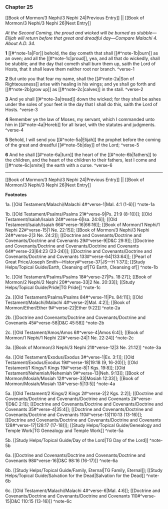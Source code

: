 ### Chapter 25

[[Book of Mormon/3 Nephi/3 Nephi 24|Previous Entry]]  ||  [[Book of Mormon/3 Nephi/3 Nephi 26|Next Entry]]

*At the Second Coming, the proud and wicked will be burned as stubble—Elijah will return before that great and dreadful day—Compare Malachi 4. About A.D. 34.*

**1**  [[#^note-1a|For]] behold, the day cometh that shall [[#^note-1b|burn]] as an oven; and all the [[#^note-1c|proud]], yea, and all that do wickedly, shall be stubble; and the day that cometh shall burn them up, saith the Lord of Hosts, that it shall leave them neither root nor branch. ^verse-1

**2**  But unto you that fear my name, shall the [[#^note-2a|Son of Righteousness]] arise with healing in his wings; and ye shall go forth and [[#^note-2b|grow up]] as [[#^note-2c|calves]] in the stall. ^verse-2

**3**  And ye shall [[#^note-3a|tread]] down the wicked; for they shall be ashes under the soles of your feet in the day that I shall do this, saith the Lord of Hosts. ^verse-3

**4**  Remember ye the law of Moses, my servant, which I commanded unto him in [[#^note-4a|Horeb]] for all Israel, with the statutes and judgments. ^verse-4

**5**  Behold, I will send you [[#^note-5a|Elijah]] the prophet before the coming of the great and dreadful [[#^note-5b|day]] of the Lord; ^verse-5

**6**  And he shall [[#^note-6a|turn]] the heart of the [[#^note-6b|fathers]] to the children, and the heart of the children to their fathers, lest I come and [[#^note-6c|smite]] the earth with a curse. ^verse-6


---
[[Book of Mormon/3 Nephi/3 Nephi 24|Previous Entry]]  ||  [[Book of Mormon/3 Nephi/3 Nephi 26|Next Entry]]


**Footnotes**


1a. [[Old Testament/Malachi/Malachi 4#^verse-1|Mal. 4:1 (1-6)]] ^note-1a

1b. [[Old Testament/Psalms/Psalms 21#^verse-9|Ps. 21:9 (8-10)]]; [[Old Testament/Isaiah/Isaiah 24#^verse-6|Isa. 24:6]]; [[Old Testament/Isaiah/Isaiah 66#^verse-16|66:16]]; [[Book of Mormon/1 Nephi/1 Nephi 22#^verse-15|1 Ne. 22:15]]; [[Book of Mormon/3 Nephi/3 Nephi 24#^verse-2|3 Ne. 24:2]]; [[Doctrine and Covenants/Doctrine and Covenants/Doctrine and Covenants 29#^verse-9|D&C 29:9]]; [[Doctrine and Covenants/Doctrine and Covenants/Doctrine and Covenants 64#^verse-23|64:23 (23-24)]]; [[Doctrine and Covenants/Doctrine and Covenants/Doctrine and Covenants 133#^verse-64|133:64]]; [[Pearl of Great Price/Joseph Smith—History#^verse-37|JS—H 1:37]]; [[Study Helps/Topical Guide/Earth, Cleansing of|TG Earth, Cleansing of]] ^note-1b

1c. [[Old Testament/Psalms/Psalms 18#^verse-27|Ps. 18:27]]; [[Book of Mormon/2 Nephi/2 Nephi 20#^verse-33|2 Ne. 20:33]]; [[Study Helps/Topical Guide/Pride|TG Pride]] ^note-1c

2a. [[Old Testament/Psalms/Psalms 84#^verse-11|Ps. 84:11]]; [[Old Testament/Malachi/Malachi 4#^verse-2|Mal. 4:2]]; [[Book of Mormon/Ether/Ether 9#^verse-22|Ether 9:22]] ^note-2a

2b. [[Doctrine and Covenants/Doctrine and Covenants/Doctrine and Covenants 45#^verse-58|D&C 45:58]] ^note-2b

2c. [[Old Testament/Amos/Amos 6#^verse-4|Amos 6:4]]; [[Book of Mormon/1 Nephi/1 Nephi 22#^verse-24|1 Ne. 22:24]] ^note-2c

3a. [[Book of Mormon/3 Nephi/3 Nephi 21#^verse-12|3 Ne. 21:12]] ^note-3a

4a. [[Old Testament/Exodus/Exodus 3#^verse-1|Ex. 3:1]]; [[Old Testament/Exodus/Exodus 19#^verse-18|19:18 (9, 16-20)]]; [[Old Testament/1 Kings/1 Kings 19#^verse-8|1 Kgs. 19:8]]; [[Old Testament/Nehemiah/Nehemiah 9#^verse-13|Neh. 9:13]]; [[Book of Mormon/Mosiah/Mosiah 12#^verse-33|Mosiah 12:33]]; [[Book of Mormon/Mosiah/Mosiah 13#^verse-5|13:5]] ^note-4a

5a. [[Old Testament/2 Kings/2 Kings 2#^verse-2|2 Kgs. 2:2]]; [[Doctrine and Covenants/Doctrine and Covenants/Doctrine and Covenants 2#^verse-1|D&C 2:1]]; [[Doctrine and Covenants/Doctrine and Covenants/Doctrine and Covenants 35#^verse-4|35:4]]; [[Doctrine and Covenants/Doctrine and Covenants/Doctrine and Covenants 110#^verse-13|110:13 (13-16)]]; [[Doctrine and Covenants/Doctrine and Covenants/Doctrine and Covenants 128#^verse-17|128:17 (17-18)]]; [[Study Helps/Topical Guide/Genealogy and Temple Work|TG Genealogy and Temple Work]] ^note-5a

5b. [[Study Helps/Topical Guide/Day of the Lord|TG Day of the Lord]] ^note-5b

6a. [[Doctrine and Covenants/Doctrine and Covenants/Doctrine and Covenants 98#^verse-16|D&C 98:16 (16-17)]] ^note-6a

6b. [[Study Helps/Topical Guide/Family, Eternal|TG Family, Eternal]]; [[Study Helps/Topical Guide/Salvation for the Dead|Salvation for the Dead]] ^note-6b

6c. [[Old Testament/Malachi/Malachi 4#^verse-6|Mal. 4:6]]; [[Doctrine and Covenants/Doctrine and Covenants/Doctrine and Covenants 110#^verse-15|D&C 110:15 (13-16)]] ^note-6c